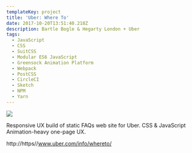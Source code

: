 ```yaml
---
templateKey: project
title: 'Uber: Where To'
date: 2017-10-20T13:51:40.218Z
description: Bartle Bogle & Hegarty London + Uber
tags:
  - JavaScript
  - CSS
  - SuitCSS
  - Modular ES6 JavaScript
  - Greensock Animation Platform
  - Webpack
  - PostCSS
  - CircleCI
  - Sketch
  - NPM
  - Yarn
---
```


![](/img/uber.jpg)

Responsive UX build of static FAQs web site for Uber. CSS & JavaScript
Animation-heavy one-page UX.

http://https//www.uber.com/info/whereto/
